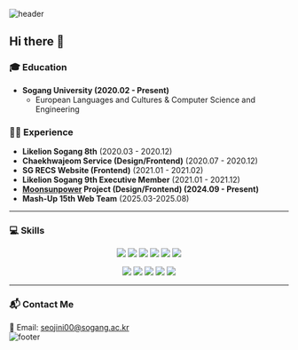 ![header](https://capsule-render.vercel.app/api?type=waving&color=fadadd&height=200&section=header&text=🔥%20xxj15's%20Github%20⚡&fontSize=50&fontColor=333333&animation=fadeIn&fontAlignY=40)

## Hi there 👋

### 🎓 Education 

- **Sogang University (2020.02 - Present)**
  - European Languages and Cultures & Computer Science and Engineering

### 👨‍💼 Experience
- **Likelion Sogang 8th** (2020.03 - 2020.12)  
- **Chaekhwajeom Service (Design/Frontend)** (2020.07 - 2020.12)  
- **SG RECS Website (Frontend)** (2021.01 - 2021.02)  
- **Likelion Sogang 9th Executive Member** (2021.01 - 2021.12)  
- **[Moonsunpower](https://github.com/MSP-MoonSunPower/MoonSunPower) Project (Design/Frontend) (2024.09 - Present)**
- **Mash-Up 15th Web Team** (2025.03-2025.08) 
 
---
### 💻 Skills
<div align="center">

<p>
  <img src="https://img.shields.io/badge/Python-3776AB?style=for-the-badge&logo=python&logoColor=white"/>
  <img src="https://img.shields.io/badge/C-A8B9CC?style=for-the-badge&logo=c&logoColor=white"/>
  <img src="https://img.shields.io/badge/JavaScript-F7DF1E?style=for-the-badge&logo=javascript&logoColor=black"/>
  <img src="https://img.shields.io/badge/TypeScript-3178C6?style=for-the-badge&logo=typescript&logoColor=white"/>
  <img src="https://img.shields.io/badge/HTML5-E34F26?style=for-the-badge&logo=html5&logoColor=white"/>
  <img src="https://img.shields.io/badge/CSS3-1572B6?style=for-the-badge&logo=css3&logoColor=white"/>
</p>

<p>
  <img src="https://img.shields.io/badge/React.js-61DAFB?style=for-the-badge&logo=react&logoColor=black"/>
  <img src="https://img.shields.io/badge/Next.js-000000?style=for-the-badge&logo=next.js&logoColor=white"/>
  <img src="https://img.shields.io/badge/Figma-F24E1E?style=for-the-badge&logo=figma&logoColor=white"/>
  <img src="https://img.shields.io/badge/Adobe%20XD-FF61F6?style=for-the-badge&logo=adobe-xd&logoColor=white"/>
  <img src="https://img.shields.io/badge/Adobe%20Photoshop-31A8FF?style=for-the-badge&logo=adobe-photoshop&logoColor=white"/>
</p>

</div>

---

### 📬 Contact Me

📧 Email: [seojini00@sogang.ac.kr](mailto:seojini00@sogang.ac.kr)  
![footer](https://capsule-render.vercel.app/api?type=waving&color=fadadd&height=80&section=footer)


